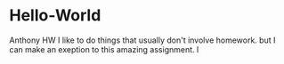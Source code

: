 # Hello-World
Anthony HW
I like to do things that usually don't involve homework. but I can make an exeption to this amazing assignment.
l
